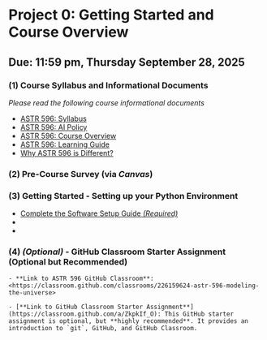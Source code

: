 # Project 0: Getting Started and Course Overview

## Due: 11:59 pm, Thursday September 28, 2025



### (1) Course Syllabus and Informational Documents

*Please read the following course informational documents*

- [ASTR 596: Syllabus](../01-course-info/01-astr596-syllabus-fall25.md)
- [ASTR 596: AI Policy](../01-course-info/03-astr596-ai-policy.md)
- [ASTR 596: Course Overview](../01-course-info/05-astr596-course-overview.md)
- [ASTR 596: Learning Guide](../01-course-info/05-astr596-course-overview.md)
- [Why ASTR 596 is Different?](../01-course-info/06-why-astr596-is-different.md)

### (2) Pre-Course Survey (via *Canvas*)

### (3) Getting Started - Setting up your Python Environment

- [Complete the Software Setup Guide *(Required)*](../02-getting-started/02-software-setup.md)
- [](../02-getting-started/01-cli-intro.md)
- []()

### (4) *(Optional)* - GitHub Classroom Starter Assignment (Optional but Recommended)
    - **Link to ASTR 596 GitHub Classroom**: <https://classroom.github.com/classrooms/226159624-astr-596-modeling-the-universe>
  
    - [**Link to GitHub Classroom Starter Assignment**](https://classroom.github.com/a/ZkpkIf_O): This GitHub starter assignment is optional, but **highly recommended**. It provides an introduction to `git`, GitHub, and GitHub Classroom.
